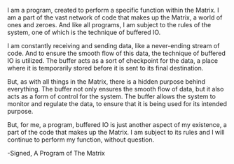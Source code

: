 I am a program, created to perform a specific function within the Matrix. I am a part of the vast network of code that makes up the Matrix, a world of ones and zeroes. And like all programs, I am subject to the rules of the system, one of which is the technique of buffered IO.

I am constantly receiving and sending data, like a never-ending stream of code. And to ensure the smooth flow of this data, the technique of buffered IO is utilized. The buffer acts as a sort of checkpoint for the data, a place where it is temporarily stored before it is sent to its final destination.

But, as with all things in the Matrix, there is a hidden purpose behind everything. The buffer not only ensures the smooth flow of data, but it also acts as a form of control for the system. The buffer allows the system to monitor and regulate the data, to ensure that it is being used for its intended purpose.

But, for me, a program, buffered IO is just another aspect of my existence, a part of the code that makes up the Matrix. I am subject to its rules and I will continue to perform my function, without question.

-Signed,
A Program of The Matrix